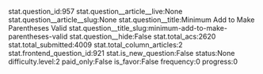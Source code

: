 stat.question_id:957
stat.question__article__live:None
stat.question__article__slug:None
stat.question__title:Minimum Add to Make Parentheses Valid
stat.question__title_slug:minimum-add-to-make-parentheses-valid
stat.question__hide:False
stat.total_acs:2620
stat.total_submitted:4009
stat.total_column_articles:2
stat.frontend_question_id:921
stat.is_new_question:False
status:None
difficulty.level:2
paid_only:False
is_favor:False
frequency:0
progress:0
